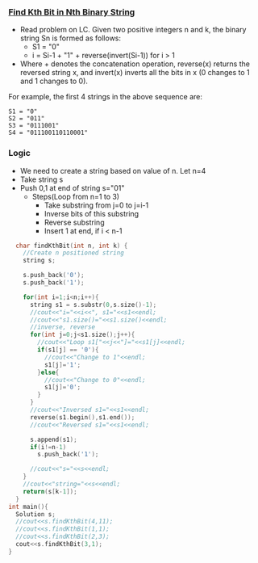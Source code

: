 ### [Find Kth Bit in Nth Binary String](https://leetcode.com/contest/weekly-contest-201/problems/find-kth-bit-in-nth-binary-string/)
- Read problem on LC. Given two positive integers n and k, the binary string  Sn is formed as follows:
  - S1 = "0"
  - i = Si-1 + "1" + reverse(invert(Si-1)) for i > 1
- Where + denotes the concatenation operation, reverse(x) returns the reversed string x, and invert(x) inverts all the bits in x (0 changes to 1 and 1 changes to 0).

For example, the first 4 strings in the above sequence are:
```
S1 = "0"
S2 = "011"
S3 = "0111001"
S4 = "011100110110001"  
```

### Logic
- We need to create a string based on value of n. Let n=4
- Take string s
- Push 0,1 at end of string s="01"
  - Steps(Loop from n=1 to 3)
    - Take substring from j=0 to j=i-1
    - Inverse bits of this substring
    - Reverse substring
    - Insert 1 at end, if i < n-1
```c++
  char findKthBit(int n, int k) {
    //Create n positioned string
    string s;

    s.push_back('0');
    s.push_back('1');

    for(int i=1;i<n;i++){
      string s1 = s.substr(0,s.size()-1);
      //cout<<"i="<<i<<", s1="<<s1<<endl;
      //cout<<"s1.size()="<<s1.size()<<endl;
      //inverse, reverse
      for(int j=0;j<s1.size();j++){
        //cout<<"Loop s1["<<j<<"]="<<s1[j]<<endl;
        if(s1[j] == '0'){
          //cout<<"Change to 1"<<endl;
          s1[j]='1';
        }else{
          //cout<<"Change to 0"<<endl;
          s1[j]='0';
        }
      }
      //cout<<"Inversed s1="<<s1<<endl;
      reverse(s1.begin(),s1.end());
      //cout<<"Reversed s1="<<s1<<endl;

      s.append(s1);
      if(i!=n-1)
        s.push_back('1');

      //cout<<"s="<<s<<endl;
    }
    //cout<<"string="<<s<<endl;
    return(s[k-1]);
  }
int main(){
  Solution s;
  //cout<<s.findKthBit(4,11);
  //cout<<s.findKthBit(1,1);
  //cout<<s.findKthBit(2,3);
  cout<<s.findKthBit(3,1);
}
```
